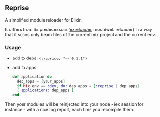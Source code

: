 ## Reprise

A simplified module reloader for Elixir.

It differs from its predecessors ([exreloader][1], mochiweb reloader)
in a way that it scans only beam files of the current mix project
and the current env.

### Usage

- add to deps: 
  `{:reprise, "~> 0.1.1"}`

- add to apps:
    ```Elixir
    def application do
      dep_apps = [your_apps] 
      if Mix.env == :dev, do: dep_apps = [:reprise | dep_apps]
      [ applications: dep_apps ]
    end
    ```

Then your modules will be reinjected into your node - iex session
for instance - with a nice log report, each time you recompile them.

[1]: http://github.com/yrashk/exreloader
